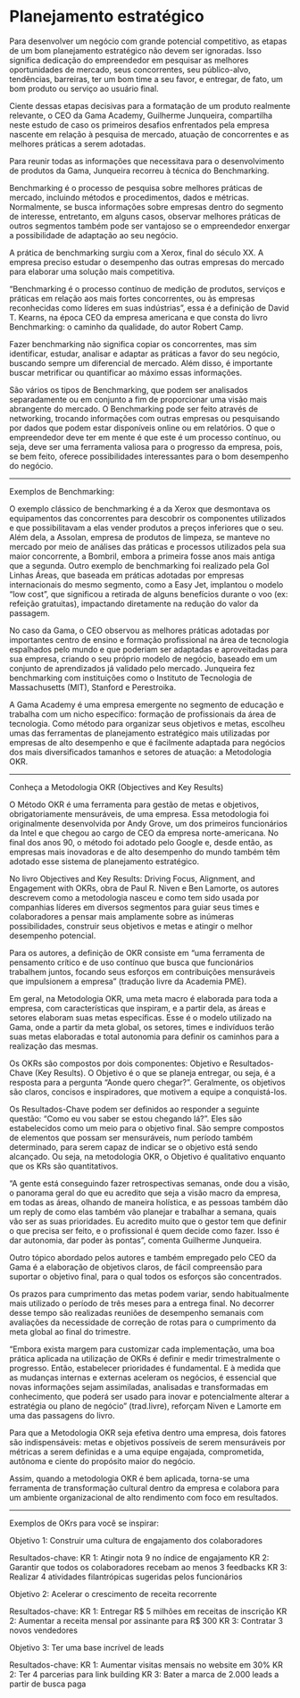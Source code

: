 # Planejamento estratégico

Para desenvolver um negócio com grande potencial competitivo, as etapas de um bom planejamento estratégico não devem ser ignoradas. Isso significa dedicação do empreendedor em pesquisar as melhores oportunidades de mercado, seus concorrentes, seu público-alvo, tendências, barreiras, ter um bom time a seu favor, e entregar, de fato, um bom produto ou serviço ao usuário final.

Ciente dessas etapas decisivas para a formatação de um produto realmente relevante, o CEO da Gama Academy, Guilherme Junqueira, compartilha neste estudo de caso os primeiros desafios enfrentados pela empresa nascente em relação à pesquisa de mercado, atuação de concorrentes e as melhores práticas a serem adotadas.

Para reunir todas as informações que necessitava para o desenvolvimento de produtos da Gama, Junqueira recorreu à técnica do Benchmarking.

Benchmarking é o processo de pesquisa sobre melhores práticas de mercado, incluindo métodos e procedimentos, dados e métricas. Normalmente, se busca informações sobre empresas dentro do segmento de interesse, entretanto, em alguns casos, observar melhores práticas de outros segmentos também pode ser vantajoso se o empreendedor enxergar a possibilidade de adaptação ao seu negócio.

A prática de benchmarking surgiu com a Xerox, final do século XX. A empresa preciso estudar o desempenho das outras empresas do mercado para elaborar uma solução mais competitiva.

“Benchmarking é o processo contínuo de medição de produtos, serviços e práticas em relação aos mais fortes concorrentes, ou às empresas reconhecidas como líderes em suas indústrias”, essa é a definição de David T. Kearns, na época CEO da empresa americana e que consta do livro Benchmarking: o caminho da qualidade, do autor Robert Camp.

Fazer benchmarking não significa copiar os concorrentes, mas sim identificar, estudar, analisar e adaptar as práticas a favor do seu negócio, buscando sempre um diferencial de mercado. Além disso, é importante buscar metrificar ou quantificar ao máximo essas informações.

São vários os tipos de Benchmarking, que podem ser analisados separadamente ou em conjunto a fim de proporcionar uma visão mais abrangente do mercado. O Benchmarking pode ser feito através de networking, trocando informações com outras empresas ou pesquisando por dados que podem estar disponíveis online ou em relatórios. O que o empreendedor deve ter em mente é que este é um processo contínuo, ou seja, deve ser uma ferramenta valiosa para o progresso da empresa, pois, se bem feito, oferece possibilidades interessantes para o bom desempenho do negócio.

---

Exemplos de Benchmarking:

O exemplo clássico de benchmarking é a da Xerox que desmontava os equipamentos das concorrentes para descobrir os componentes utilizados e que possibilitavam a elas vender produtos a preços inferiores que o seu.
Além dela, a Assolan, empresa de produtos de limpeza, se manteve no mercado por meio de análises das práticas e processos utilizados pela sua maior concorrente, a Bombril, embora a primeira fosse anos mais antiga que a segunda. Outro exemplo de benchmarking foi realizado pela Gol Linhas Áreas, que baseada em práticas adotadas por empresas internacionais do mesmo segmento, como a Easy Jet, implantou o modelo “low cost”, que significou a retirada de alguns benefícios durante o voo (ex: refeição gratuitas), impactando diretamente na redução do valor da passagem.

No caso da Gama, o CEO observou as melhores práticas adotadas por importantes centro de ensino e formação profissional na área de tecnologia espalhados pelo mundo e que poderiam ser adaptadas e aproveitadas para sua empresa, criando o seu próprio modelo de negócio, baseado em um conjunto de aprendizados já validado pelo mercado. Junqueira fez benchmarking com instituições como o Instituto de Tecnologia de Massachusetts (MIT), Stanford e Perestroika.

A Gama Academy é uma empresa emergente no segmento de educação e trabalha com um nicho específico: formação de profissionais da área de tecnologia. Como método para organizar seus objetivos e metas, escolheu umas das ferramentas de planejamento estratégico mais utilizadas por empresas de alto desempenho e que é facilmente adaptada para negócios dos mais diversificados tamanhos e setores de atuação: a Metodologia OKR.

---

Conheça a Metodologia OKR (Objectives and Key Results)

O Método OKR é uma ferramenta para gestão de metas e objetivos, obrigatoriamente mensuráveis, de uma empresa. Essa metodologia foi originalmente desenvolvida por Andy Grove, um dos primeiros funcionários da Intel e que chegou ao cargo de CEO da empresa norte-americana. No final dos anos 90, o método foi adotado pelo Google e, desde então, as empresas mais inovadoras e de alto desempenho do mundo também têm adotado esse sistema de planejamento estratégico.

No livro Objectives and Key Results: Driving Focus, Alignment, and Engagement with OKRs, obra de Paul R. Niven e Ben Lamorte, os autores descrevem como a metodologia nasceu e como tem sido usada por companhias líderes em diversos segmentos para guiar seus times e colaboradores a pensar mais amplamente sobre as inúmeras possibilidades, construir seus objetivos e metas e atingir o melhor desempenho potencial.

Para os autores, a definição de OKR consiste em “uma ferramenta de pensamento crítico e de uso contínuo que busca que funcionários trabalhem juntos, focando seus esforços em contribuições mensuráveis que impulsionem a empresa” (tradução livre da Academia PME).

Em geral, na Metodologia OKR, uma meta macro é elaborada para toda a empresa, com características que inspiram, e a partir dela, as áreas e setores elaboram suas metas específicas. Esse é o modelo utilizado na Gama, onde a partir da meta global, os setores, times e indivíduos terão suas metas elaboradas e total autonomia para definir os caminhos para a realização das mesmas.

Os OKRs são compostos por dois componentes: Objetivo e Resultados-Chave (Key Results). O Objetivo é o que se planeja entregar, ou seja, é a resposta para a pergunta “Aonde quero chegar?”. Geralmente, os objetivos são claros, concisos e inspiradores, que motivem a equipe a conquistá-los.

Os Resultados-Chave podem ser definidos ao responder a seguinte questão: “Como eu vou saber se estou chegando lá?”. Eles são estabelecidos como um meio para o objetivo final. São sempre compostos de elementos que possam ser mensuráveis, num período também determinado, para serem capaz de indicar se o objetivo está sendo alcançado. Ou seja, na metodologia OKR, o Objetivo é qualitativo enquanto que os KRs são quantitativos.

“A gente está conseguindo fazer retrospectivas semanas, onde dou a visão, o panorama geral do que eu acredito que seja a visão macro da empresa, em todas as áreas, olhando de maneira holística, e as pessoas também dão um reply de como elas também vão planejar e trabalhar a semana, quais vão ser as suas prioridades. Eu acredito muito que o gestor tem que definir o que precisa ser feito, e o profissional é quem decide como fazer. Isso é dar autonomia, dar poder às pontas”, comenta Guilherme Junqueira.

Outro tópico abordado pelos autores e também empregado pelo CEO da Gama é a elaboração de objetivos claros, de fácil compreensão para suportar o objetivo final, para o qual todos os esforços são concentrados.

Os prazos para cumprimento das metas podem variar, sendo habitualmente mais utilizado o período de três meses para a entrega final. No decorrer desse tempo são realizadas reuniões de desempenho semanais com avaliações da necessidade de correção de rotas para o cumprimento da meta global ao final do trimestre.

“Embora exista margem para customizar cada implementação, uma boa prática aplicada na utilização de OKRs é definir e medir trimestralmente o progresso. Então, estabelecer prioridades é fundamental. E à medida que as mudanças internas e externas aceleram os negócios, é essencial que novas informações sejam assimiladas, analisadas e transformadas em conhecimento, que poderá ser usado para inovar e potencialmente alterar a estratégia ou plano de negócio” (trad.livre), reforçam Niven e Lamorte em uma das passagens do livro.

Para que a Metodologia OKR seja efetiva dentro uma empresa, dois fatores são indispensáveis: metas e objetivos possíveis de serem mensuráveis por métricas a serem definidas e a uma equipe engajada, comprometida, autônoma e ciente do propósito maior do negócio.

Assim, quando a metodologia OKR é bem aplicada, torna-se uma ferramenta de transformação cultural dentro da empresa e colabora para um ambiente organizacional de alto rendimento com foco em resultados.

---

Exemplos de OKrs para você se inspirar:

Objetivo 1: Construir uma cultura de engajamento dos colaboradores

Resultados-chave:
KR 1: Atingir nota 9 no índice de engajamento
KR 2: Garantir que todos os colaboradores recebam ao menos 3 feedbacks
KR 3: Realizar 4 atividades filantrópicas sugeridas pelos funcionários

Objetivo 2: Acelerar o crescimento de receita recorrente

Resultados-chave:
KR 1: Entregar R$ 5 milhões em receitas de inscrição
KR 2: Aumentar a receita mensal por assinante para R$ 300
KR 3: Contratar 3 novos vendedores

Objetivo 3: Ter uma base incrível de leads

Resultados-chave:
KR 1: Aumentar visitas mensais no website em 30%
KR 2: Ter 4 parcerias para link building
KR 3: Bater a marca de 2.000 leads a partir de busca paga